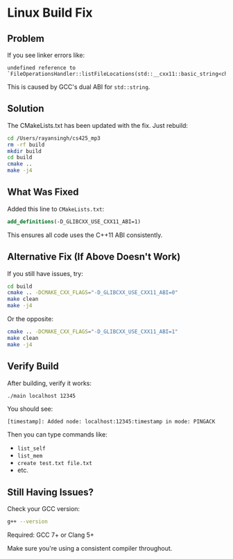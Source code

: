 # Linux Build Fix

## Problem

If you see linker errors like:
```
undefined reference to `FileOperationsHandler::listFileLocations(std::__cxx11::basic_string<char...`
```

This is caused by GCC's dual ABI for `std::string`.

## Solution

The CMakeLists.txt has been updated with the fix. Just rebuild:

```bash
cd /Users/rayansingh/cs425_mp3
rm -rf build
mkdir build
cd build
cmake ..
make -j4
```

## What Was Fixed

Added this line to `CMakeLists.txt`:
```cmake
add_definitions(-D_GLIBCXX_USE_CXX11_ABI=1)
```

This ensures all code uses the C++11 ABI consistently.

## Alternative Fix (If Above Doesn't Work)

If you still have issues, try:

```bash
cd build
cmake .. -DCMAKE_CXX_FLAGS="-D_GLIBCXX_USE_CXX11_ABI=0"
make clean
make -j4
```

Or the opposite:
```bash
cmake .. -DCMAKE_CXX_FLAGS="-D_GLIBCXX_USE_CXX11_ABI=1"
make clean
make -j4
```

## Verify Build

After building, verify it works:

```bash
./main localhost 12345
```

You should see:
```
[timestamp]: Added node: localhost:12345:timestamp in mode: PINGACK
```

Then you can type commands like:
- `list_self`
- `list_mem`
- `create test.txt file.txt`
- etc.

## Still Having Issues?

Check your GCC version:
```bash
g++ --version
```

Required: GCC 7+ or Clang 5+

Make sure you're using a consistent compiler throughout.

